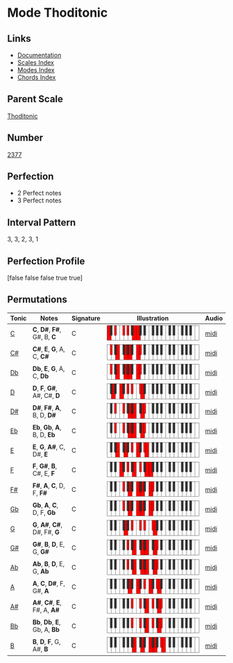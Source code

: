 # Mode Thoditonic

## Links

- [Documentation](index.md)
- [Scales Index](Scales.md)
- [Modes Index](Modes.md)
- [Chords Index](Chords.md)

## Parent Scale

[Thoditonic](ScaleThoditonic.md)

## Number

[2377](https://ianring.com/musictheory/scales/2377)

## Perfection

- 2 Perfect notes
- 3 Perfect notes

## Interval Pattern

3, 3, 2, 3, 1

## Perfection Profile

[false false false true true]

## Permutations

| Tonic | Notes | Signature | Illustration | Audio |
|-------|-------|-----------|--------------|-------|
| [C](ModeCNaturalThoditonic.md) | **C**, **D#**, **F#**, G#, B, **C** | C | ![CNaturalThoditonic](ModeCNaturalThoditonic.png) | [midi](https://github.com/edipermadi/music/blob/main/docs/ModeCNaturalThoditonic.mid?raw=true) |
| [C#](ModeCSharpThoditonic.md) | **C#**, **E**, **G**, A, C, **C#** | C | ![CSharpThoditonic](ModeCSharpThoditonic.png) | [midi](https://github.com/edipermadi/music/blob/main/docs/ModeCSharpThoditonic.mid?raw=true) |
| [Db](ModeDFlatThoditonic.md) | **Db**, **E**, **G**, A, C, **Db** | C | ![DFlatThoditonic](ModeDFlatThoditonic.png) | [midi](https://github.com/edipermadi/music/blob/main/docs/ModeDFlatThoditonic.mid?raw=true) |
| [D](ModeDNaturalThoditonic.md) | **D**, **F**, **G#**, A#, C#, **D** | C | ![DNaturalThoditonic](ModeDNaturalThoditonic.png) | [midi](https://github.com/edipermadi/music/blob/main/docs/ModeDNaturalThoditonic.mid?raw=true) |
| [D#](ModeDSharpThoditonic.md) | **D#**, **F#**, **A**, B, D, **D#** | C | ![DSharpThoditonic](ModeDSharpThoditonic.png) | [midi](https://github.com/edipermadi/music/blob/main/docs/ModeDSharpThoditonic.mid?raw=true) |
| [Eb](ModeEFlatThoditonic.md) | **Eb**, **Gb**, **A**, B, D, **Eb** | C | ![EFlatThoditonic](ModeEFlatThoditonic.png) | [midi](https://github.com/edipermadi/music/blob/main/docs/ModeEFlatThoditonic.mid?raw=true) |
| [E](ModeENaturalThoditonic.md) | **E**, **G**, **A#**, C, D#, **E** | C | ![ENaturalThoditonic](ModeENaturalThoditonic.png) | [midi](https://github.com/edipermadi/music/blob/main/docs/ModeENaturalThoditonic.mid?raw=true) |
| [F](ModeFNaturalThoditonic.md) | **F**, **G#**, **B**, C#, E, **F** | C | ![FNaturalThoditonic](ModeFNaturalThoditonic.png) | [midi](https://github.com/edipermadi/music/blob/main/docs/ModeFNaturalThoditonic.mid?raw=true) |
| [F#](ModeFSharpThoditonic.md) | **F#**, **A**, **C**, D, F, **F#** | C | ![FSharpThoditonic](ModeFSharpThoditonic.png) | [midi](https://github.com/edipermadi/music/blob/main/docs/ModeFSharpThoditonic.mid?raw=true) |
| [Gb](ModeGFlatThoditonic.md) | **Gb**, **A**, **C**, D, F, **Gb** | C | ![GFlatThoditonic](ModeGFlatThoditonic.png) | [midi](https://github.com/edipermadi/music/blob/main/docs/ModeGFlatThoditonic.mid?raw=true) |
| [G](ModeGNaturalThoditonic.md) | **G**, **A#**, **C#**, D#, F#, **G** | C | ![GNaturalThoditonic](ModeGNaturalThoditonic.png) | [midi](https://github.com/edipermadi/music/blob/main/docs/ModeGNaturalThoditonic.mid?raw=true) |
| [G#](ModeGSharpThoditonic.md) | **G#**, **B**, **D**, E, G, **G#** | C | ![GSharpThoditonic](ModeGSharpThoditonic.png) | [midi](https://github.com/edipermadi/music/blob/main/docs/ModeGSharpThoditonic.mid?raw=true) |
| [Ab](ModeAFlatThoditonic.md) | **Ab**, **B**, **D**, E, G, **Ab** | C | ![AFlatThoditonic](ModeAFlatThoditonic.png) | [midi](https://github.com/edipermadi/music/blob/main/docs/ModeAFlatThoditonic.mid?raw=true) |
| [A](ModeANaturalThoditonic.md) | **A**, **C**, **D#**, F, G#, **A** | C | ![ANaturalThoditonic](ModeANaturalThoditonic.png) | [midi](https://github.com/edipermadi/music/blob/main/docs/ModeANaturalThoditonic.mid?raw=true) |
| [A#](ModeASharpThoditonic.md) | **A#**, **C#**, **E**, F#, A, **A#** | C | ![ASharpThoditonic](ModeASharpThoditonic.png) | [midi](https://github.com/edipermadi/music/blob/main/docs/ModeASharpThoditonic.mid?raw=true) |
| [Bb](ModeBFlatThoditonic.md) | **Bb**, **Db**, **E**, Gb, A, **Bb** | C | ![BFlatThoditonic](ModeBFlatThoditonic.png) | [midi](https://github.com/edipermadi/music/blob/main/docs/ModeBFlatThoditonic.mid?raw=true) |
| [B](ModeBNaturalThoditonic.md) | **B**, **D**, **F**, G, A#, **B** | C | ![BNaturalThoditonic](ModeBNaturalThoditonic.png) | [midi](https://github.com/edipermadi/music/blob/main/docs/ModeBNaturalThoditonic.mid?raw=true) |

